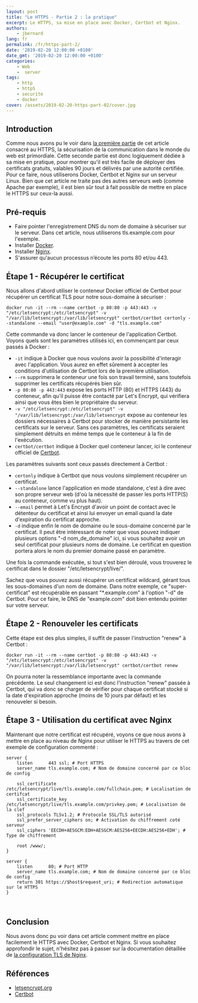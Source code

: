 ```yaml
---
layout: post
title: "Le HTTPS - Partie 2 : la pratique"
excerpt: Le HTTPS, sa mise en place avec Docker, Certbot et Nginx.
authors:
    - jbernard
lang: fr
permalink: /fr/https-part-2/
date: '2019-02-20 12:00:00 +0100'
date_gmt: '2019-02-20 12:00:00 +0100'
categories:
    - Web
    -  server
tags:
    - http
    - httpS
    - securite
    - docker
cover: /assets/2019-02-20-https-part-02/cover.jpg
---
```


## Introduction
Comme nous avons pu le voir dans [la première partie](/fr/https-part-1/) de cet article consacré au HTTPS, la sécurisation de la communication dans le monde du web est primordiale. Cette seconde partie est donc logiquement dédiée à sa mise en pratique, pour montrer qu'il est très facile de déployer des certificats gratuits, valables 90 jours et délivrés par une autorité certifiée. Pour ce faire, nous utiliserons Docker, Certbot et Nginx sur un serveur Linux. Bien que cet article ne traite pas des autres serveurs web (comme Apache par exemple), il est bien sûr tout à fait possible de mettre en place le HTTPS sur ceux-la aussi.

## Pré-requis

- Faire pointer l'enregistrement DNS du nom de domaine à sécuriser sur le serveur. Dans cet article, nous utiliserons tls.example.com pour l'exemple.
- Installer [Docker](https://docs.docker.com/install/).
- Installer [Nginx](https://www.nginx.com/resources/wiki/start/topics/tutorials/install/).
- S'assurer qu'aucun processus n’écoute les ports 80 et/ou 443.

## Étape 1 - Récupérer le certificat

Nous allons d'abord utiliser le conteneur Docker officiel de Certbot pour récupérer un certificat TLS pour notre sous-domaine à sécuriser :

```
docker run -it --rm --name certbot -p 80:80 -p 443:443 -v "/etc/letsencrypt:/etc/letsencrypt" -v "/var/lib/letsencrypt:/var/lib/letsencrypt" certbot/certbot certonly --standalone --email "user@example.com" -d "tls.example.com"
```

Cette commande va donc lancer le conteneur de l'application Certbot. Voyons quels sont les paramètres utilisés ici, en commençant par ceux passés à Docker :
- `-it` indique à Docker que nous voulons avoir la possibilité d'interagir avec l'application. Vous aurez en effet sûrement à accepter les conditions d'utilisation de Certbot lors de la première utilisation.
- `--rm` supprimera le conteneur une fois son travail terminé, sans toutefois supprimer les certificats récupérés bien sûr.
- `-p 80:80 -p 443:443` expose les ports HTTP (80) et HTTPS (443) du conteneur, afin qu'il puisse être contacté par Let's Encrypt, qui vérifiera ainsi que vous êtes bien le propriétaire du serveur.
- `-v "/etc/letsencrypt:/etc/letsencrypt" -v "/var/lib/letsencrypt:/var/lib/letsencrypt` expose au conteneur les dossiers nécessaires à Certbot pour stocker de manière persistante les certificats sur le serveur. Sans ces paramètres, les certificats seraient simplement détruits en même temps que le conteneur à la fin de l'exécution.
- `certbot/certbot` indique à Docker quel conteneur lancer, ici le conteneur officiel de [Certbot](https://hub.docker.com/r/certbot/certbot/).

Les paramètres suivants sont ceux passés directement à Certbot :
- `certonly` indique à Certbot que nous voulons simplement récupérer un certificat.
- `--standalone` lance l'application en mode standalone, c'est à dire avec son propre serveur web (d'où la nécessité de passer les ports HTTP(S) au conteneur, comme vu plus haut).
- `--email` permet à Let's Encrypt d'avoir un point de contact avec le détenteur du certificat et ainsi lui envoyer un email quand la date d'expiration du certificat approche.
- `-d` indique enfin le nom de domaine ou le sous-domaine concerné par le certificat. Il peut être intéressant de noter que vous pouvez indiquer plusieurs options "-d nom_de_domaine" ici, si vous souhaitez avoir un seul certificat pour plusieurs noms de domaine. Le certificat en question portera alors le nom du premier domaine passé en paramètre.

Une fois la commande exécutée, si tout s'est bien déroulé, vous trouverez le certificat dans le dossier "/etc/letsencrypt/live/".

Sachez que vous pouvez aussi récupérer un certificat wildcard, gérant tous les sous-domaines d'un nom de domaine. Dans notre exemple, ce "super-certificat" est récupérable en passant "*.example.com" à l'option "-d" de Certbot. Pour ce faire, le DNS de "example.com" doit bien entendu pointer sur votre serveur.

## Étape 2 - Renouveler les certificats

Cette étape est des plus simples, il suffit de passer l'instruction "renew" à Certbot :
```
docker run -it --rm --name certbot -p 80:80 -p 443:443 -v "/etc/letsencrypt:/etc/letsencrypt" -v "/var/lib/letsencrypt:/var/lib/letsencrypt" certbot/certbot renew
```

On pourra noter la ressemblance importante avec la commande précédente. Le seul changement ici est donc l'instruction "renew" passée à Certbot, qui va donc se charger de vérifier pour chaque certificat stocké si la date d'expiration approche (moins de 10 jours par défaut) et les renouveler si besoin.
 
## Étape 3 - Utilisation du certificat avec Nginx

Maintenant que notre certificat est récupéré, voyons ce que nous avons à mettre en place au niveau de Nginx pour utiliser le HTTPS au travers de cet exemple de configuration commenté :
```
server {
    listen      443 ssl; # Port HTTPS
    server_name tls.example.com; # Nom de domaine concerné par ce bloc de config

    ssl_certificate /etc/letsencrypt/live/tls.example.com/fullchain.pem; # Localisation de certifcat
    ssl_certificate_key /etc/letsencrypt/live/tls.example.com/privkey.pem; # Localisation de la clef
    ssl_protocols TLSv1.2; # Protocole SSL/TLS autorisé
    ssl_prefer_server_ciphers on; # Activation du chiffrement coté serveur
    ssl_ciphers 'EECDH+AESGCM:EDH+AESGCM:AES256+EECDH:AES256+EDH'; # Type de chiffrement

    root /www/;
}

server {
    listen      80; # Port HTTP
    server_name tls.example.com; # Nom de domaine concerné par ce bloc de config
    return 301 https://$host$request_uri; # Redirection automatique sur le HTTPS
}
```
 
## Conclusion

Nous avons donc pu voir dans cet article comment mettre en place facilement le HTTPS avec Docker, Certbot et Nginx.
Si vous souhaitez approfondir le sujet, n'hésitez pas à passer sur la documentation détaillée de [la configuration TLS de Nginx](http://nginx.org/en/docs/http/configuring_https_servers.html).

## Références

- [letsencrypt.org](https://letsencrypt.org/)
- [Certbot](https://certbot.eff.org/)
